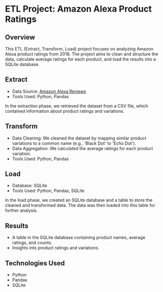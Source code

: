 # ETL Project: Amazon Alexa Product Ratings

## Overview

This ETL (Extract, Transform, Load) project focuses on analyzing Amazon Alexa product ratings from 2018. The project aims to clean and structure the data, calculate average ratings for each product, and load the results into a SQLite database.

## Extract

- Data Source: [Amazon Alexa Reviews](<[link_to_data_source](https://www.kaggle.com/datasets/sid321axn/amazon-alexa-reviews)>)
- Tools Used: Python, Pandas

In the extraction phase, we retrieved the dataset from a CSV file, which contained information about product ratings and variations.

## Transform

- Data Cleaning: We cleaned the dataset by mapping similar product variations to a common name (e.g., 'Black Dot' to 'Echo Dot').
- Data Aggregation: We calculated the average ratings for each product variation.
- Tools Used: Python, Pandas

## Load

- Database: SQLite
- Tools Used: Python, Pandas, SQLite

In the load phase, we created an SQLite database and a table to store the cleaned and transformed data. The data was then loaded into this table for further analysis.

## Results

- A table in the SQLite database containing product names, average ratings, and counts.
- Insights into product ratings and variations.

## Technologies Used

- Python
- Pandas
- SQLite
